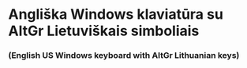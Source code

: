 # Angliška Windows klaviatūra su AltGr Lietuviškais simboliais
### (English US Windows keyboard with AltGr Lithuanian keys)


